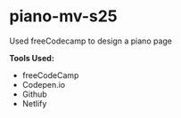 # piano-mv-s25

Used freeCodecamp to design a piano page

**Tools Used:** 
* freeCodeCamp
* Codepen.io
* Github
* Netlify 